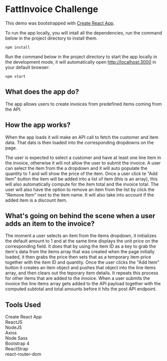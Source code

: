# FattInvoice Challenge

This demo was bootstrapped with [Create React App](https://github.com/facebook/create-react-app).

To run the app locally, you will intall all the dependencies, run the command below in the project directory to install them.

`npm install`

Run the command below in the project directory to start the app locally in the development mode, it will automatically open [http://localhost:3000](http://localhost:3000) in your default browser:

`npm start`

## What does the app do?

The app allows users to create invoices from predefined items coming from the API.

## How the app works?

When the app loads it will make an API call to fetch the customer and item data. That dats is then loaded into the corresponding dropdowns on the page.

The user is expected to select a customer and have at least one line item in the invoice, otherwise it will not allow the user to submit the invoice. A user can select the item from the a dropdown and it will auto populate the quantity to 1 and will show the price of the item. Once a user click te "Add Item" button the item will be added into a list of item (this is an array), this will also automatically compute for the item total and the invoice total. The user will also have the option to remove an item from the list by click the "Remove Item" next to the item name. It will also take into account if the added item is a discount item.

## What's going on behind the scene when a user adds an item to the invoice?

The moment a user selects an item from the items dropdown, it initializes the default amount to 1 and at the same time displays the unit price on the corresponding field. It does that by using the item ID as a key to grab the item's data from the items array that was created when the page initially loaded, it then grabs the price then sets that as a temporary item price together with the item ID and quantity. Once the user clicks the "Add Item" button it creates an item object and pushes that object into the line items array, and then clears out the teporary item details. It repeats this process for other items that are added to the invoice. When a user submits the invoice the line items array gets added to the API payload together with the computed subtotal and total amounts before it hits the post API endpoint.

## Tools Used

Create React App\
ReactJS\
NodeJS\
Axios\
Node Sass\
Bootstrap 4\
ReactStrap\
react-router-dom
